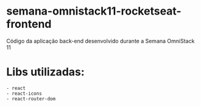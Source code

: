 # semana-omnistack11-rocketseat-frontend
Código da aplicação back-end desenvolvido durante a Semana OmniStack 11

# Libs utilizadas:
    - react
    - react-icons
    - react-router-dom
